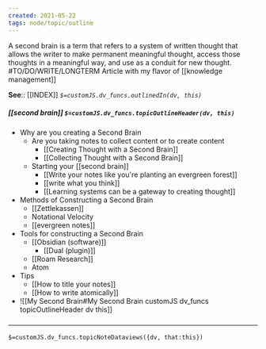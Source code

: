 ```yaml
---
created: 2021-05-22
tags: node/topic/outline
---
```

A second brain is a term that refers to a system of written thought that allows the writer to make permanent meaningful thought, access those thoughts in a meaningful way, and use as a conduit for new thought. 
#TO/DO/WRITE/LONGTERM Article with my flavor of [[knowledge management]]

**See**:: [[INDEX]]
*`$=customJS.dv_funcs.outlinedIn(dv, this)`*

##### [[second brain]] `$=customJS.dv_funcs.topicOutlineHeader(dv, this)`
- Why are you creating a Second Brain
	- Are you taking notes to collect content or to create content
		- [[Creating Thought with a Second Brain]]
		- [[Collecting Thought with a Second Brain]]
	- Starting your [[second brain]]
		- [[Write your notes like you're planting an evergreen forest]]
		- [[write what you think]]
		- [[Learning systems can be a gateway to creating thought]]
- Methods of Constructing a Second Brain
	- [[Zettlekassen]]
	- Notational Velocity
	- [[evergreen notes]]
- Tools for constructing a Second Brain
	- [[Obsidian (software)]]
		- [[Dual (plugin)]]
	- [[Roam Research]]
	- Atom
- Tips
	- [[How to title your notes]]
	- [[How to write atomically]]
- ![[My Second Brain#My Second Brain customJS dv_funcs topicOutlineHeader dv this]]

### <hr class="dataviews"/>
`$=customJS.dv_funcs.topicNoteDataviews({dv, that:this})`